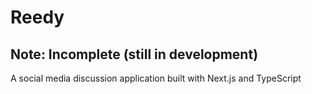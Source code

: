 # Reedy

## Note: Incomplete (still in development)
 
A social media discussion application built with Next.js and TypeScript

